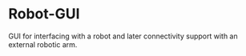 # Robot-GUI
GUI for interfacing with a robot and later connectivity support with an external robotic arm. 

